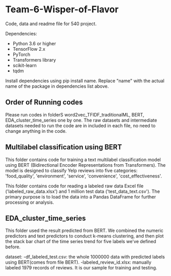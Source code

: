 # Team-6-Wisper-of-Flavor
Code, data and readme file for 540 project. 

Dependencies:

- Python 3.6 or higher
- TensorFlow 2.x
- PyTorch
- Transformers library
- scikit-learn
- tqdm

Install dependencies using pip install name. Replace "name" with the actual name of the package in dependencies list above.

## Order of Running codes
Please run codes in folderS word2vec_TFIDF_traditionalML, BERT, EDA_cluster_time_series one by one. The raw datasets and intermediate datasets needed to run the code are in included in each file, no need to change anything in the code.


## Multilabel classification using BERT
This folder contains code for training a text multilabel classification model using BERT (Bidirectional Encoder Representations from Transformers). The model is designed to classify Yelp reviews into five categories: 'food_quality', 'environment', 'service', 'convenience', 'cost_effectiveness'.

This folder contains code for reading a labeled raw data Excel file ('labeled_raw_data.xlsx') and 1 million test data ('test_data_text.csv'). The primary purpose is to load the data into a Pandas DataFrame for further processing or analysis.

## EDA_cluster_time_series
This folder used the result predicted from BERT. We combined the numeric predictors and text predictors to conduct k-means clustering, and then plot the stack bar chart of the time series trend for five labels we've defined before.

dataset:
-df_labeled_test.csv: the whole 1000000 data with predicted labels using BERT(comes from file BERT). 
-labeled_review_id.xlsx: manually labeled 1979 records of reviews. It is our sample for training and testing.



